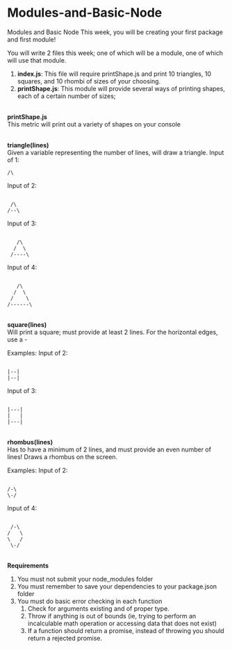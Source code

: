 # Modules-and-Basic-Node

Modules and Basic Node
This week, you will be creating your first package and first module!

You will write 2 files this week; one of which will be a module, one of which will use that module.

 1. <strong>index.js</strong>: This file will require printShape.js and print 10 triangles, 10 squares, and 10 rhombi of sizes of your choosing.
 2. <strong>printShape.js</strong>: This module will provide several ways of printing shapes, each of a certain number of sizes;

<br><strong>printShape.js</strong></br>
This metric will print out a variety of shapes on your console

<br><strong>triangle(lines)</strong></br>
Given a variable representing the number of lines, will draw a triangle.
Input of 1:
<pre><code>/\</code></pre>
Input of 2:
<pre><code> 
 /\
/--\
</code></pre>
Input of 3:
<pre><code> 
   /\
  /  \
 /----\
</code></pre>
Input of 4:
<pre><code> 
   /\
  /  \
 /    \
/------\
</code></pre>

<br><strong>square(lines)</strong></br>
Will print a square; must provide at least 2 lines.
For the horizontal edges, use a -

Examples:
Input of 2:
<pre><code> 
|--|
|--|
</code></pre>
Input of 3:
<pre><code> 
|---|
|   |
|---|
</code></pre>

<br><strong>rhombus(lines)</strong></br>
Has to have a minimum of 2 lines, and must provide an even number of lines!
Draws a rhombus on the screen.

Examples:
Input of 2:
<pre><code> 
/-\
\-/
</code></pre>
Input of 4:
<pre><code> 
 /-\
/   \
\   /
 \-/
</code></pre>
 
<br><strong>Requirements</strong></br>
1. You must not submit your node_modules folder
2. You must remember to save your dependencies to your package.json folder
3. You must do basic error checking in each function
   1. Check for arguments existing and of proper type.
   2. Throw if anything is out of bounds (ie, trying to perform an incalculable math operation or accessing data that does         not exist)
   3. If a function should return a promise, instead of throwing you should return a rejected promise.
